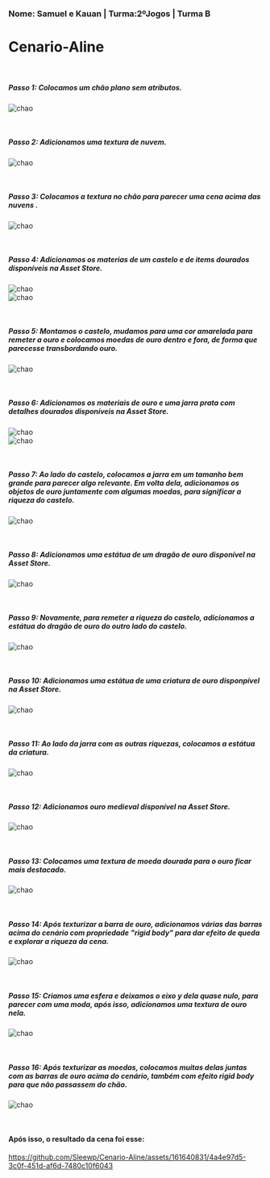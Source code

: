 <h3>Nome: Samuel e Kauan | Turma:2ºJogos | Turma B </h3>
                                                
# Cenario-Aline

<br>
<h5>Passo 1: Colocamos um chão plano sem atributos.</h5>

 ![chao](/prints/1.png)

<br>
<h5>Passo 2: Adicionamos uma textura de nuvem.</h5>

 ![chao](/prints/2.png)


<br>
<h5>Passo 3: Colocamos a textura no chão para parecer uma cena acima das nuvens .</h5>

 ![chao](/prints/3.png)

<br>
<h5>Passo 4: Adicionamos os materias de um castelo e de items dourados disponíveis na Asset Store.</h5>

 ![chao](/prints/4.png)
<br>
 ![chao](/prints/5.png)

<br>
<h5>Passo 5: Montamos o castelo, mudamos para uma cor amarelada para remeter a ouro e colocamos moedas de ouro dentro e fora, de forma que parecesse transbordando ouro.</h5>

 ![chao](/prints/6.png)

<br>
<h5>Passo 6: Adicionamos os materiais de ouro e uma jarra prata com detalhes dourados disponíveis na Asset Store.</h5>

 ![chao](/prints/7.png)
<br>
 ![chao](/prints/8.png)

<br>
<h5>Passo 7: Ao lado do castelo, colocamos a jarra em um tamanho bem grande para parecer algo relevante. Em volta dela, adicionamos os objetos de ouro juntamente com algumas moedas, para significar a riqueza do castelo.</h5>

 ![chao](/prints/9.png)

<br>
<h5>Passo 8: Adicionamos uma estátua de um dragão de ouro disponível na Asset Store.</h5>

 ![chao](/prints/10.png)

<br>
<h5>Passo 9: Novamente, para remeter a riqueza do castelo, adicionamos a estátua do dragão de ouro do outro lado do castelo.</h5>

 ![chao](/prints/11.png)

<br>
<h5>Passo 10: Adicionamos uma estátua de uma criatura de ouro disponpível na Asset Store.</h5>

 ![chao](/prints/12.png)

<br>
<h5>Passo 11: Ao lado da jarra com as outras riquezas, colocamos a estátua da criatura.</h5>

 ![chao](/prints/13.png)

<br>
<h5>Passo 12: Adicionamos ouro medieval disponível na Asset Store.</h5>

 ![chao](/prints/14.png)

<br>
<h5>Passo 13: Colocamos uma textura de moeda dourada para o ouro ficar mais destacado.</h5>

 ![chao](/prints/15.png)

<br>
<h5>Passo 14: Após texturizar a barra de ouro, adicionamos várias das barras acima do cenário com propriedade "rigid body" para dar efeito de queda e explorar a riqueza da cena.</h5>

 ![chao](/prints/16.png)

<br>
<h5>Passo 15: Criamos uma esfera e deixamos o eixo y dela quase nulo, para parecer com uma moda, após isso, adicionamos uma textura de ouro nela.</h5>

 ![chao](/prints/17.png)

<br>
<h5>Passo 16: Após texturizar as moedas, colocamos muitas delas juntas com as barras de ouro acima do cenário, também com efeito rigid body para que não passassem do chão.</h5>

![chao](/prints/18.png)

<br>
<h4>Após isso, o resultado da cena foi esse:</h4>




https://github.com/Sleewp/Cenario-Aline/assets/161640831/4a4e97d5-3c0f-451d-af6d-7480c10f6043

